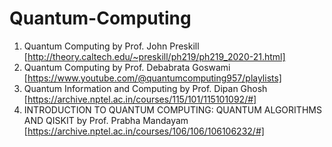 # Quantum-Computing
1. Quantum Computing by Prof. John Preskill [http://theory.caltech.edu/~preskill/ph219/ph219_2020-21.html]
2. Quantum Computing by Prof. Debabrata Goswami [https://www.youtube.com/@quantumcomputing957/playlists]
3. Quantum Information and Computing by Prof. Dipan Ghosh [https://archive.nptel.ac.in/courses/115/101/115101092/#]
4. INTRODUCTION TO QUANTUM COMPUTING: QUANTUM ALGORITHMS AND QISKIT by Prof. Prabha Mandayam [https://archive.nptel.ac.in/courses/106/106/106106232/#]
